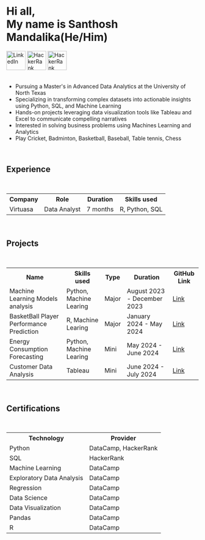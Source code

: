 <h1>Hi all, <br> My name is Santhosh Mandalika(He/Him)</h1>
<a href="https://www.linkedin.com/in/santhosh-mandalika/"><img src="https://github.com/user-attachments/assets/3ee23687-6d65-4e2c-a914-77e74468aa47" alt="LinkedIn" style="height:50px; width:50px;"/></a> 
<a href="https://www.hackerrank.com/profile/mandalikasantho1"><img src="https://github.com/user-attachments/assets/778a162b-aea8-4304-be42-43b62844a4cf" alt="HackerRank" style="height:50px; width:50px;"/></a>
<a href="https://www.datacamp.com/portfolio/lalithasanthoshmandalika"><img src="https://github.com/user-attachments/assets/eb646fb4-1a04-4df6-b31e-1c89334c0f15" alt="HackerRank" style="height:50px; width:50px;"/></a><br><br>
<ul>
  <li>Pursuing a Master's in Advanced Data Analytics at the University of North Texas</li>
  <li>Specializing in transforming complex datasets into actionable insights using Python, SQL, and Machine Learning</li>
  <li>Hands-on projects leveraging data visualization tools like Tableau and Excel to communicate compelling narratives</li>
  <li>Interested in solving business problems using Machines Learning and Analytics</li>
  <li>Play Cricket, Badminton, Basketball, Baseball, Table tennis, Chess</li>
</ul><br>
<h2>Experience</h2><br>
<table>
  <tr>
    <th>Company</th>
    <th>Role</th>
    <th>Duration</th>
    <th>Skills used</th>
  </tr>
  <tr>
    <td>Virtuasa</td>
    <td>Data Analyst</td>
    <td>7 months</td>
    <td>R, Python, SQL</td>
  </tr>
</table><br>
<h2>Projects</h2><br>
<table>
  <tr>
    <th>Name</th>
    <th>Skills used</th>
    <th>Type</th>
    <th>Duration</th>
    <th>GitHub Link</th>
  </tr>
  <tr>
    <td>Machine Learning Models analysis</td>
    <td>Python, Machine Learing</td>
    <td>Major</td>
    <td>August 2023 - December 2023</td>
    <td><a href="https://github.com/mandalika6082000/Machine-Learning-Models-Analysis">Link</a></td>
  </tr>
  <tr>
    <td>BasketBall Player Performance Prediction</td>
    <td>R, Machine Learing</td>
    <td>Major</td>
    <td>January 2024 - May 2024</td>
    <td><a href="https://github.com/mandalika6082000/Basketball-Player-Performance-Prediction">Link</a></td>
  </tr>
  <tr>
    <td>Energy Consumption Forecasting</td>
    <td>Python, Machine Learing</td>
    <td>Mini</td>
    <td>May 2024 - June 2024</td>
    <td><a href="https://github.com/mandalika6082000/Data-Science-Project-Energy-Consumption-Forecasting">Link</a></td>
  </tr>
  <tr>
    <td>Customer Data Analysis</td>
    <td>Tableau</td>
    <td>Mini</td>
    <td>June 2024 - July 2024</td>
    <td><a href="https://github.com/mandalika6082000/Customer-Data-Analysis">Link</a></td>
  </tr>
</table><br>
<h2>Certifications</h2><br>
<table>
  <tr>
    <th>Technology</th>
    <th>Provider</th>
  </tr>
  <tr>
    <td>Python</td>
    <td>DataCamp, HackerRank</td>
  </tr>
  <tr>
    <td>SQL</td>
    <td>HackerRank</td>
  </tr>
  <tr>
    <td>Machine Learning</td>
    <td>DataCamp</td>
  </tr>
  <tr>
    <td>Exploratory Data Analysis</td>
    <td>DataCamp</td>
  </tr>
  <tr>
    <td>Regression</td>
    <td>DataCamp</td>
  </tr>
  <tr>
    <td>Data Science</td>
    <td>DataCamp</td>
  </tr>
  <tr>
    <td>Data Visualization</td>
    <td>DataCamp</td>
  </tr>
  <tr>
    <td>Pandas</td>
    <td>DataCamp</td>
  </tr>
  <tr>
    <td>R</td>
    <td>DataCamp</td>
  </tr>
</table>
